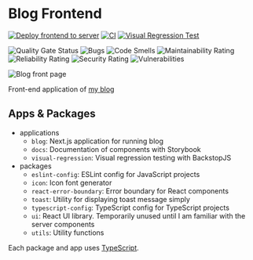# Blog Frontend

[![Deploy frontend to server](https://github.com/marshallku/marshallku-blog-frontend/actions/workflows/deploy_blog.yml/badge.svg)](https://github.com/marshallku/marshallku-blog-frontend/actions/workflows/deploy_blog.yml)
[![CI](https://github.com/marshallku/marshallku-blog-frontend/actions/workflows/ci.yml/badge.svg)](https://github.com/marshallku/marshallku-blog-frontend/actions/workflows/ci.yml)
[![Visual Regression Test](https://github.com/marshallku/marshallku-blog-frontend/actions/workflows/visual_regression.yml/badge.svg)](https://github.com/marshallku/marshallku-blog-frontend/actions/workflows/visual_regression.yml)

![Quality Gate Status](https://badge.marshallku.dev?metric=alert_status&project=marshallku_marshallku-blog-frontend_c03d554d-bb11-41f0-9807-d8d0d04f5d9b)
![Bugs](https://badge.marshallku.dev?metric=bugs&project=marshallku_marshallku-blog-frontend_c03d554d-bb11-41f0-9807-d8d0d04f5d9b)
![Code Smells](https://badge.marshallku.dev?metric=code_smells&project=marshallku_marshallku-blog-frontend_c03d554d-bb11-41f0-9807-d8d0d04f5d9b)
![Maintainability Rating](https://badge.marshallku.dev?metric=sqale_rating&project=marshallku_marshallku-blog-frontend_c03d554d-bb11-41f0-9807-d8d0d04f5d9b)
![Reliability Rating](https://badge.marshallku.dev?metric=reliability_rating&project=marshallku_marshallku-blog-frontend_c03d554d-bb11-41f0-9807-d8d0d04f5d9b)
![Security Rating](https://badge.marshallku.dev?metric=security_rating&project=marshallku_marshallku-blog-frontend_c03d554d-bb11-41f0-9807-d8d0d04f5d9b)
![Vulnerabilities](https://badge.marshallku.dev?metric=vulnerabilities&project=marshallku_marshallku-blog-frontend_c03d554d-bb11-41f0-9807-d8d0d04f5d9b)

![Blog front page](https://github.com/marshall-ku/assets/assets/72745119/a9add532-4f7c-4504-98dd-5d9c823077a0)

Front-end application of [my blog](https://marshallku.com/)

## Apps & Packages

- applications
  - `blog`: Next.js application for running blog
  - `docs`: Documentation of components with Storybook
  - `visual-regression`: Visual regression testing with BackstopJS
- packages
  - `eslint-config`: ESLint config for JavaScript projects
  - `icon`: Icon font generator
  - `react-error-boundary`: Error boundary for React components
  - `toast`: Utility for displaying toast message simply
  - `typescript-config`: TypeScript config for TypeScript projects
  - `ui`: React UI library. Temporarily unused until I am familiar with the server components
  - `utils`: Utility functions

Each package and app uses [TypeScript](https://www.typescriptlang.org/).

